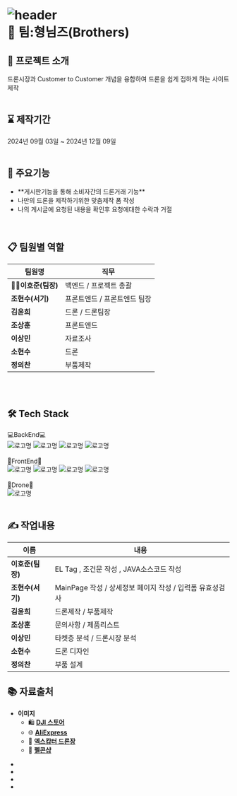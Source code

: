 ![header](https://capsule-render.vercel.app/api?type=waving&color=auto&height=300&section=header&text=Drone%20To%20You&fontSize=90)<br/>
:school: 팀:형님즈(Brothers)
=============


:mega:  프로젝트 소개
------------
드론시장과  Customer to Customer 개념을 융합하여 드론을 쉽게 접하게 하는 사이트 제작<br/><br/>

:hourglass:  제작기간
------------
2024년 09월 03일 ~ 2024년 12월 09일<br/><br/>

:pushpin: 주요기능
------------
<ul>
  <li>**게시판기능을 통해 소비자간의 드론거래 기능**</li>
  <li>나만의 드론을 제작하기위한 맞춤제작 폼 작성</li>
  <li>나의 게시글에 요청된 내용을 확인후 요청에대한 수락과 거절</li>
</ul><br/>

📋 팀원별 역할
------------
|팀원명|직무|
|------|---|
|**👨‍💼이호준(팀장)**|백엔드 / 프로젝트 총괄|
|**조현수(서기)**|프론트엔드 / 프론트엔드 팀장|
|**김윤희**|드론 / 드론팀장|
|**조상훈**|프론트엔드|
|**이상민**|자료조사|
|**소현수**|드론|
|**정의찬**|부품제작|
<br/>
<br/>

🛠️ Tech Stack
------------
:computer:BackEnd:computer:<br/>
![로고명](https://img.shields.io/badge/Spring-6DB33F.svg?&style=for-the-badge&logo=spring&logoColor=white)
![로고명](https://img.shields.io/badge/Java-ED8B00?style=for-the-badge&logo=openjdk&logoColor=white)
![로고명](https://img.shields.io/badge/Oracle-F80000.svg?&style=for-the-badge&logo=Oracle&logoColor=white)
![로고명](https://img.shields.io/badge/ECLIPSE%20IDE-2C2255.svg?&style=for-the-badge&logo=eclipseide&logoColor=#2C2255)<br/><br/>
:art:FrontEnd:art:<br/>
![로고명](https://img.shields.io/badge/JAVA%20SCRIPT-F7DF1E.svg?&style=for-the-badge&logo=javascript&logoColor=black)
![로고명](https://img.shields.io/badge/HTML5-E34F26.svg?&style=for-the-badge&logo=html5&logoColor=white)
![로고명](https://img.shields.io/badge/CSS3-1572B6.svg?&style=for-the-badge&logo=css3&logoColor=#1572B6)
![로고명](https://img.shields.io/badge/ECLIPSE%20IDE-2C2255.svg?&style=for-the-badge&logo=eclipseide&logoColor=#2C2255)<br/><br/>
:wrench:Drone:wrench:<br/>
![로고명](https://img.shields.io/badge/dassaultsystemes%20-005386.svg?&style=for-the-badge&logo=dassaultsystemes&logoColor=black)<br/><br/>


✍️ 작업내용
------------
|이름|내용|
|------|---|
|**이호준(팀장)**|EL Tag , 조건문 작성 , JAVA소스코드 작성|
|**조현수(서기)**|MainPage 작성 / 상세정보 페이지 작성 / 입력폼 유효성검사 |
|**김윤희**|드론제작 / 부품제작|
|**조상훈**|문의사항  / 제품리스트 |
|**이상민**|타켓층 분석 / 드론시장 분석|
|**소현수**|드론 디자인|
|**정의찬**|부품 설계|<br/>

📚 자료출처
------------
- **이미지**  
  - 🛍️ [**DJI 스토어**](https://www.dji.com/)  
  - 🌐 [**AliExpress**](https://ko.aliexpress.com/)  
  - 🚁 [**엑스캅터 드론장**](https://xcopter.com/)  
  - 🛒 [**펠콘샵**](https://www.falconshop.co.kr/shop/main/index.php)

<ul>
  <li></li>
  <li></li>
  <li></li>
  <li></li>
</ul>


